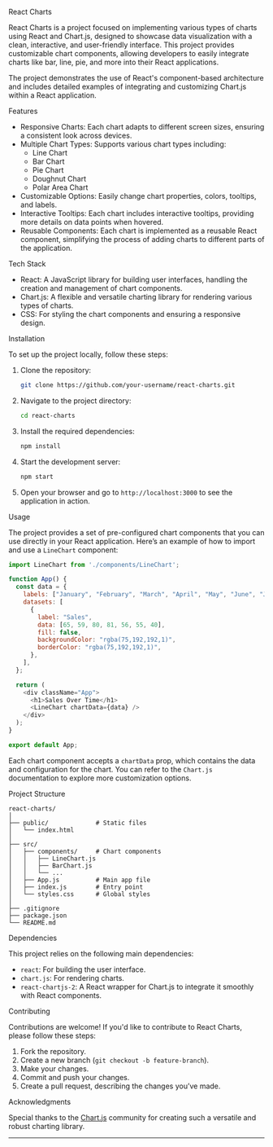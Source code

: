 React Charts

React Charts is a project focused on implementing various types of charts using React and Chart.js, designed to showcase data visualization with a clean, interactive, and user-friendly interface. This project provides customizable chart components, allowing developers to easily integrate charts like bar, line, pie, and more into their React applications. 

The project demonstrates the use of React's component-based architecture and includes detailed examples of integrating and customizing Chart.js within a React application.

 Features

- Responsive Charts: Each chart adapts to different screen sizes, ensuring a consistent look across devices.
- Multiple Chart Types: Supports various chart types including:
  - Line Chart
  - Bar Chart
  - Pie Chart
  - Doughnut Chart
  - Polar Area Chart
- Customizable Options: Easily change chart properties, colors, tooltips, and labels.
- Interactive Tooltips: Each chart includes interactive tooltips, providing more details on data points when hovered.
- Reusable Components: Each chart is implemented as a reusable React component, simplifying the process of adding charts to different parts of the application.
  
 Tech Stack

- React: A JavaScript library for building user interfaces, handling the creation and management of chart components.
- Chart.js: A flexible and versatile charting library for rendering various types of charts.
- CSS: For styling the chart components and ensuring a responsive design.

 Installation

To set up the project locally, follow these steps:

1. Clone the repository:

   ```bash
   git clone https://github.com/your-username/react-charts.git
   ```

2. Navigate to the project directory:

   ```bash
   cd react-charts
   ```

3. Install the required dependencies:

   ```bash
   npm install
   ```

4. Start the development server:

   ```bash
   npm start
   ```

5. Open your browser and go to `http://localhost:3000` to see the application in action.

 Usage

The project provides a set of pre-configured chart components that you can use directly in your React application. Here’s an example of how to import and use a `LineChart` component:

```javascript
import LineChart from './components/LineChart';

function App() {
  const data = {
    labels: ["January", "February", "March", "April", "May", "June", "July"],
    datasets: [
      {
        label: "Sales",
        data: [65, 59, 80, 81, 56, 55, 40],
        fill: false,
        backgroundColor: "rgba(75,192,192,1)",
        borderColor: "rgba(75,192,192,1)",
      },
    ],
  };

  return (
    <div className="App">
      <h1>Sales Over Time</h1>
      <LineChart chartData={data} />
    </div>
  );
}

export default App;
```

Each chart component accepts a `chartData` prop, which contains the data and configuration for the chart. You can refer to the `Chart.js` documentation to explore more customization options.

 Project Structure

```
react-charts/
│
├── public/             # Static files
│   └── index.html
│
├── src/
│   ├── components/     # Chart components
│   │   ├── LineChart.js
│   │   ├── BarChart.js
│   │   └── ...
│   ├── App.js          # Main app file
│   ├── index.js        # Entry point
│   └── styles.css      # Global styles
│
├── .gitignore
├── package.json
└── README.md
```

 Dependencies

This project relies on the following main dependencies:

- `react`: For building the user interface.
- `chart.js`: For rendering charts.
- `react-chartjs-2`: A React wrapper for Chart.js to integrate it smoothly with React components.

 Contributing

Contributions are welcome! If you'd like to contribute to React Charts, please follow these steps:

1. Fork the repository.
2. Create a new branch (`git checkout -b feature-branch`).
3. Make your changes.
4. Commit and push your changes.
5. Create a pull request, describing the changes you’ve made.



 Acknowledgments

Special thanks to the [Chart.js](https://www.chartjs.org/) community for creating such a versatile and robust charting library.

---

